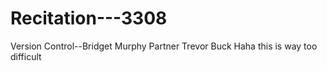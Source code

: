 # Recitation---3308
Version Control--Bridget Murphy
Partner Trevor Buck
Haha this is way too difficult
